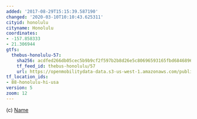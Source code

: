 ```yaml
---
added: '2017-08-29T15:15:39.587190'
changed: '2020-03-10T10:10:43.625311'
cityid: honolulu
cityname: Honolulu
coordinates:
- -157.858333
- 21.306944
gtfs:
  thebus-honolulu-57:
    sha256: acdfed266db05cec5b9b9cf2f597b2b8d26e5c80696593165fbd6846896b696c
    tf_feed_id: thebus-honolulu/57
    url: https://openmobilitydata-data.s3-us-west-1.amazonaws.com/public/feeds/thebus-honolulu/57/20200220/gtfs.zip
tf_location_ids:
- 88-honolulu-hi-usa
version: 5
zoom: 12
---
```


(c) [Name](http://)
